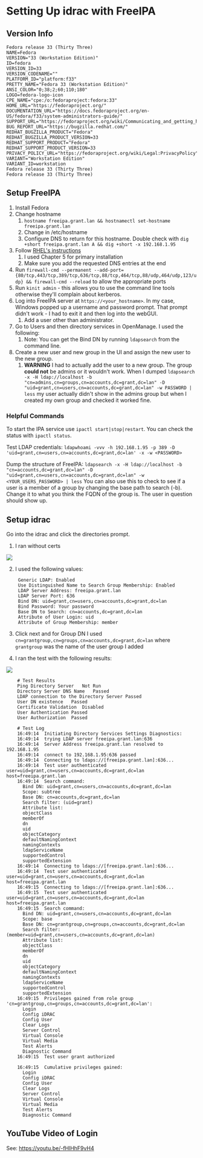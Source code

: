 # Setting Up idrac with FreeIPA

## Version Info

```
Fedora release 33 (Thirty Three)
NAME=Fedora
VERSION="33 (Workstation Edition)"
ID=fedora
VERSION_ID=33
VERSION_CODENAME=""
PLATFORM_ID="platform:f33"
PRETTY_NAME="Fedora 33 (Workstation Edition)"
ANSI_COLOR="0;38;2;60;110;180"
LOGO=fedora-logo-icon
CPE_NAME="cpe:/o:fedoraproject:fedora:33"
HOME_URL="https://fedoraproject.org/"
DOCUMENTATION_URL="https://docs.fedoraproject.org/en-US/fedora/f33/system-administrators-guide/"
SUPPORT_URL="https://fedoraproject.org/wiki/Communicating_and_getting_help"
BUG_REPORT_URL="https://bugzilla.redhat.com/"
REDHAT_BUGZILLA_PRODUCT="Fedora"
REDHAT_BUGZILLA_PRODUCT_VERSION=33
REDHAT_SUPPORT_PRODUCT="Fedora"
REDHAT_SUPPORT_PRODUCT_VERSION=33
PRIVACY_POLICY_URL="https://fedoraproject.org/wiki/Legal:PrivacyPolicy"
VARIANT="Workstation Edition"
VARIANT_ID=workstation
Fedora release 33 (Thirty Three)
Fedora release 33 (Thirty Three)
```

## Setup FreeIPA

1. Install Fedora
2. Change hostname
   1. `hostname freeipa.grant.lan && hostnamectl set-hostname freeipa.grant.lan`
   2. Change in /etc/hostname
   3. Configure DNS to return for this hostname. Double check with `dig +short freeipa.grant.lan A && dig +short -x 192.168.1.95`
3. Follow [RHEL's instructions](https://access.redhat.com/documentation/en-us/red_hat_enterprise_linux/8/html-single/installing_identity_management/index)
   1. I used Chapter 5 for primary installation
   2. Make sure you add the requested DNS entries at the end
4. Run `firewall-cmd --permanent --add-port={80/tcp,443/tcp,389/tcp,636/tcp,88/tcp,464/tcp,88/udp,464/udp,123/udp} && firewall-cmd --reload` to allow the appropriate ports
5. Run `kinit admin` - this allows you to use the command line tools otherwise they'll complain about kerberos.
6.  Log into FreeIPA server at `https://<your_hostname>`. In my case, Windows popped up a username and password prompt. That prompt didn't work - I had to exit it and then log into the webGUI.
    1.  Add a user other than administrator.
7.  Go to Users and then directory services in OpenManage. I used the following:
    1.  Note: You can get the Bind DN by running `ldapsearch` from the command line.
8.  Create a new user and new group in the UI and assign the new user to the new group.
    1.  **WARNING** I had to actually add the user to a new group. The group **could not** be admins or it wouldn't work. When I dumped `ldapsearch -x -H ldap://localhost -b "cn=admins,cn=groups,cn=accounts,dc=grant,dc=lan" -D "uid=grant,cn=users,cn=accounts,dc=grant,dc=lan" -w PASSWORD | less` my user actually didn't show in the admins group but when I created my own group and checked it worked fine.

### Helpful Commands

To start the IPA service use `ipactl start|stop|restart`. You can check the status with `ipactl status`.

Test LDAP credentials: `ldapwhoami -vvv -h 192.168.1.95 -p 389 -D 'uid=grant,cn=users,cn=accounts,dc=grant,dc=lan' -x -w <PASSWORD>`

Dump the structure of FreeIPA: `ldapsearch -x -H ldap://localhost -b "cn=accounts,dc=grant,dc=lan" -D "uid=grant,cn=users,cn=accounts,dc=grant,dc=lan" -w <YOUR_USERS_PASSWORD> | less`
You can also use this to check to see if a user is a member of a group by changing the base path to search (-b). Change it to what you think the FQDN of the group is. The user in question should show up.

## Setup idrac

Go into the idrac and click the directories prompt.

1. I ran without certs

![](images/2021-04-02-17-44-54.png)

2. I used the following values:

        Generic LDAP: Enabled
        Use Distinguished Name to Search Group Membership: Enabled
        LDAP Server Address: freeipa.grant.lan
        LDAP Server Port: 636
        Bind DN: uid=grant,cn=users,cn=accounts,dc=grant,dc=lan
        Bind Password: Your password
        Base DN to Search: cn=accounts,dc=grant,dc=lan
        Attribute of User Login: uid
        Attribute of Group Membership: member

3. Click next and for Group DN I used `cn=grantgroup,cn=groups,cn=accounts,dc=grant,dc=lan` where `grantgroup` was the name of the user group I added
4. I ran the test with the following results:

![](images/2021-04-02-17-49-41.png)

        # Test Results
        Ping Directory Server	Not Run
        Directory Server DNS Name	Passed
        LDAP connection to the Directory Server	Passed
        User DN existence	Passed
        Certificate Validation	Disabled
        User Authentication	Passed
        User Authorization	Passed

        # Test Log
        16:49:14  Initiating Directory Services Settings Diagnostics:
        16:49:14  trying LDAP server freeipa.grant.lan:636
        16:49:14  Server Address freeipa.grant.lan resolved to 192.168.1.95
        16:49:14  connect to 192.168.1.95:636 passed
        16:49:14  Connecting to ldaps://[freeipa.grant.lan]:636...
        16:49:14  Test user authenticated user=uid=grant,cn=users,cn=accounts,dc=grant,dc=lan host=freeipa.grant.lan
        16:49:14  Search command:
          Bind DN: uid=grant,cn=users,cn=accounts,dc=grant,dc=lan
          Scope: subtree
          Base DN: cn=accounts,dc=grant,dc=lan
          Search filter: (uid=grant)
          Attribute list:
          objectClass
          memberOf
          dn
          uid
          objectCategory
          defaultNamingContext
          namingContexts
          ldapServiceName
          supportedControl
          supportedExtension
        16:49:14  Connecting to ldaps://[freeipa.grant.lan]:636...
        16:49:14  Test user authenticated user=uid=grant,cn=users,cn=accounts,dc=grant,dc=lan host=freeipa.grant.lan
        16:49:15  Connecting to ldaps://[freeipa.grant.lan]:636...
        16:49:15  Test user authenticated user=uid=grant,cn=users,cn=accounts,dc=grant,dc=lan host=freeipa.grant.lan
        16:49:15  Search command:
          Bind DN: uid=grant,cn=users,cn=accounts,dc=grant,dc=lan
          Scope: base
          Base DN: cn=grantgroup,cn=groups,cn=accounts,dc=grant,dc=lan
          Search filter: (member=uid=grant,cn=users,cn=accounts,dc=grant,dc=lan)
          Attribute list:
          objectClass
          memberOf
          dn
          uid
          objectCategory
          defaultNamingContext
          namingContexts
          ldapServiceName
          supportedControl
          supportedExtension
        16:49:15  Privileges gained from role group 'cn=grantgroup,cn=groups,cn=accounts,dc=grant,dc=lan':
          Login
          Config iDRAC
          Config User
          Clear Logs
          Server Control
          Virtual Console
          Virtual Media
          Test Alerts
          Diagnostic Command
        16:49:15  Test user grant authorized

        16:49:15  Cumulative privileges gained:
          Login
          Config iDRAC
          Config User
          Clear Logs
          Server Control
          Virtual Console
          Virtual Media
          Test Alerts
          Diagnostic Command

## YouTube Video of Login

See: https://youtu.be/-fHlHhF9vH4